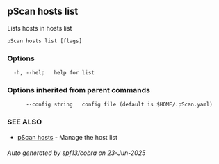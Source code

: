 ## pScan hosts list

Lists hosts in hosts list

```
pScan hosts list [flags]
```

### Options

```
  -h, --help   help for list
```

### Options inherited from parent commands

```
      --config string   config file (default is $HOME/.pScan.yaml)
```

### SEE ALSO

* [pScan hosts](pScan_hosts.md)	 - Manage the host list

###### Auto generated by spf13/cobra on 23-Jun-2025
